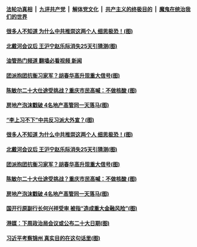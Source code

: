 ####  [法轮功真相](../../../../basic/blob/master/README.md?t=08262031) &nbsp;|&nbsp; [九评共产党](../../../../9ping.md/blob/master/README.md?t=08262031) &nbsp;|&nbsp; [解体党文化](../../../../jtdwh.md/blob/master/README.md?t=08262031)  &nbsp;|&nbsp; [共产主义的终极目的](../../../../gczydzjmd.md/blob/master/README.md?t=08262031) &nbsp;|&nbsp; [魔鬼在统治我们的世界](../../../../mgztzwmdsj.md/blob/master/README.md?t=08262031) 

#### [很多人不知道 为什么中共推崇这两个人 细思极恐！(图)](../pages/p2/1015212.md?t=08262031) 

#### [北戴河会议后 王沪宁赵乐际消失25天引猜测(图)](../pages/p2/1015198.md?t=08262031) 

#### [油管热门频道 翻墙必看视频 新闻](http://45.76.130.85:81/youtube.html?08262031)


#### [团派抱团抗衡习家军？胡春华高升现重大信号(图)](../pages/p2/1015035.md?t=08262031) 

#### [陈敏尔二十大仕途受挑战？重庆市民高喊：不做核酸 (图)](../pages/p2/1015055.md?t=08262031) 

#### [房地产泡沫戳破 4名地产高管同一天落马(图)](../pages/p2/1015054.md?t=08262031) 



#### [“李上习不下”中共反习派大外宣？(图)](../pages/p2/1015222.md?t=08262031) 

#### [很多人不知道 为什么中共推崇这两个人 细思极恐！(图)](../pages/p2/1015212.md?t=08262031) 


#### [北戴河会议后 王沪宁赵乐际消失25天引猜测(图)](../pages/p2/1015198.md?t=08262031) 





#### [团派抱团抗衡习家军？胡春华高升现重大信号(图)](../pages/p2/1015035.md?t=08262031) 

#### [陈敏尔二十大仕途受挑战？重庆市民高喊：不做核酸 (图)](../pages/p2/1015055.md?t=08262031) 

#### [房地产泡沫戳破 4名地产高管同一天落马(图)](../pages/p2/1015054.md?t=08262031) 


#### [国开行原副行长何兴祥受审 被指“造成重大金融风险”(图)](../pages/p2/1015087.md?t=08262031) 




#### [港媒：下周政治局会议或公布二十大日期(图)](../pages/p2/1014973.md?t=08262031) 

#### [习近平考察锦州 真实目的在这句话里(图)](../pages/p2/1014936.md?t=08262031) 

<img src='http://gfw-breaker.win/goodnews/indexes/p2.md' width='0px' height='0px'/>
